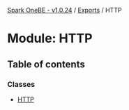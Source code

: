 [Spark OneBE - v1.0.24](../README.md) / [Exports](../modules.md) / HTTP

# Module: HTTP

## Table of contents

### Classes

- [HTTP](../classes/HTTP.HTTP-1.md)
